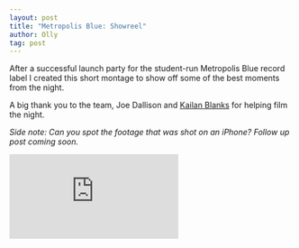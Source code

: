 ```yaml
---
layout: post
title: "Metropolis Blue: Showreel"
author: Olly
tag: post
---
```


After a successful launch party for the student-run Metropolis Blue record label I created this short montage to show off some of the best moments from the night.

A big thank you to the team, Joe Dallison and [Kailan Blanks](https://www.facebook.com/kB.mediaservices/) for helping film the night.

*Side note: Can you spot the footage that was shot on an iPhone? Follow up post coming soon.*

<div class='embed-container'><iframe src='https://www.youtube.com/embed//HBZvnWIs9AA' frameborder='0' allowfullscreen></iframe></div>